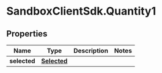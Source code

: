 # SandboxClientSdk.Quantity1

## Properties
Name | Type | Description | Notes
------------ | ------------- | ------------- | -------------
**selected** | [**Selected**](Selected.md) |  | 
